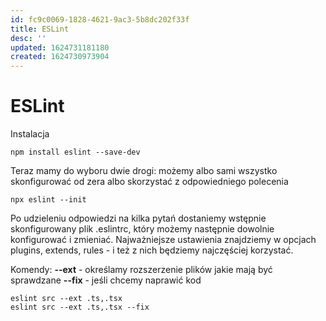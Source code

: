 ```yaml
---
id: fc9c0069-1828-4621-9ac3-5b8dc202f33f
title: ESLint
desc: ''
updated: 1624731181180
created: 1624730973904
---
```


# ESLint

Instalacja
```
npm install eslint --save-dev
```

Teraz mamy do wyboru dwie drogi: możemy albo sami wszystko skonfigurować od zera albo skorzystać z odpowiedniego polecenia

```
npx eslint --init
```

Po udzieleniu odpowiedzi na kilka pytań dostaniemy wstępnie skonfigurowany plik .eslintrc, który możemy następnie dowolnie konfigurować i zmieniać. Najważniejsze ustawienia znajdziemy w opcjach plugins, extends, rules - i też z nich będziemy najczęściej korzystać.

Komendy:
**--ext** - określamy rozszerzenie plików jakie mają być sprawdzane
**--fix** - jeśli chcemy naprawić kod

```
eslint src --ext .ts,.tsx
eslint src --ext .ts,.tsx --fix
```